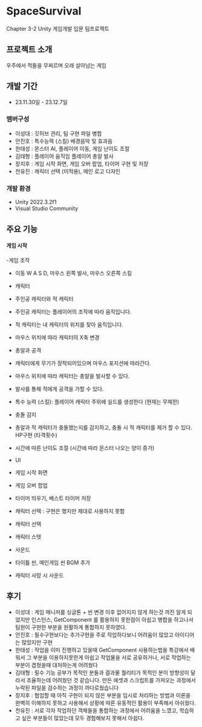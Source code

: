 # SpaceSurvival
Chapter 3-2 Unity 게임개발 입문 팀프로젝트

## 프로젝트 소개
우주에서 적들을 무찌르며 오래 살아남는 게임

## 개발 기간
* 23.11.30일 - 23.12.7일

### 맴버구성
 - 이성대 : 깃허브 관리, 팀 구현 파일 병합
 - 안진호 : 특수능력 (스킬) 배경음악 및 효과음
 - 한태성 : 몬스터 AI, 플레이어 이동, 게임 난이도 조절
 - 김태형 : 플레이어 움직임 플레이어 총알 발사
 - 장지후 : 게임 시작 화면, 게임 오버 팝업, 타이머 구현 및 저장
 - 천유진 : 캐릭터 선택 (미적용), 메인 로고 디자인

### 개발 환경
- Unity 2022.3.2f1
- Visual Studio Community

## 주요 기능
#### 게임 시작
-게임 조작
 - 이동 W A S D, 마우스 왼쪽 발사, 마우스 오른쪽 스킬

- 캐릭터
 - 주인공 캐릭터와 적 캐릭터
 - 주인공 캐릭터는 플레이어의 조작에 따라 움직입니다.
 - 적 캐릭터는 내 캐릭터의 위치를 찾아 움직입니다.
 - 마우스 위치에 따라 캐릭터의 X축 변경
    
- 총알과 공격
 - 캐릭터에게 무기가 장착되어있으며 마우스 포지션에 따라간다.
 - 마우스 위치에 따라 캐릭터는 총알을 발사할 수 있다.
 - 발사를 통해 적에게 공격을 가할 수 있다.
 - 특수 능력 (스킬): 플레이어 캐릭터 주위에 실드를 생성한다 (현재는 무제한)

- 충돌 감지
 - 총알과 적 캐릭터가 충돌했는지를 감지하고, 충돌 시 적 캐릭터를 제거 할 수 있다. HP구현 (타격횟수)
 - 시간에 따른 난이도 조절 (시간에 따라 몬스터 나오는 양이 증가)

- UI
 - 게임 시작 화면
 - 게임 오버 팝업
 - 타이머 띄우기, 베스트 타이머 저장
 - 캐릭터 선택 : 구현은 했지만 제대로 사용하지 못함
  - 캐릭터 선택
  - 캐릭터 스텟

- 사운드
 - 타이틀 씬, 메인게임 씬 BGM 추가
 - 캐릭터 사망 시 사운드


## 후기
 - 이성대 : 게임 매니저를 싱글톤 + 씬 변경 이후 없어지지 않게 하는것 까진 알게 되었지만 인스턴스, GetComponent 를 활용하지 못한점이 아쉽고 병합을 하고나서 팀원이 구현한 부분을 원활하게 통합하지 못하였다.
 - 안진호 : 필수구현보다는 추가구현을 주로 작업하다보니 어려움이 많았고 아이디어는 많았지만 구현
 - 한태성 : 작업을 이미 진행하고 있을때 GetComponent 사용하는법을 특강에서 배워서 그 부분을 이용하지못한게 아쉽고 작업물을 서로 공유하거나, 서로 작업하는 부분이 겹쳤을때 대처하는게 어려웠다 
 - 김태형 : 필수 기능 공부가 목적인 분들과 결과물 퀄리티가 목적인 분이 방향성이 달라서 조율하는데 어려웠던 것 같습니다. 만든 에셋과 스크립트를 가져오는 과정에서 누락된 파일을 검수하는 과정이 까다로웠습니다
 - 장지후 : 협업할 때 아직 구현이 되지 않은 부분을 임시로 처리하는 방법과 이론을 완벽히 이해하지 못하고 사용해서 상황에 따른 유동적인 활용이 부족해서 아쉬웠다.
 - 천유진 : 서로 각자 작업하던 객체들을 통합하는 과정에서 어려움을 느꼈고, 학습하고 싶은 부분들이 많았는데 모두 경험해보지 못해서 아쉽다.
